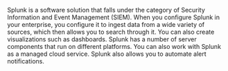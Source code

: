 Splunk is a software solution that falls under the category of Security Information and Event Management (SIEM). When you configure Splunk in your enterprise, you configure it to ingest data from a wide variety of sources, which then allows you to search through it. You can also create visualizations such as dashboards. Splunk has a number of server components that run on different platforms. You can also work with Splunk as a managed cloud service. Splunk also allows you to automate alert notifications. 

